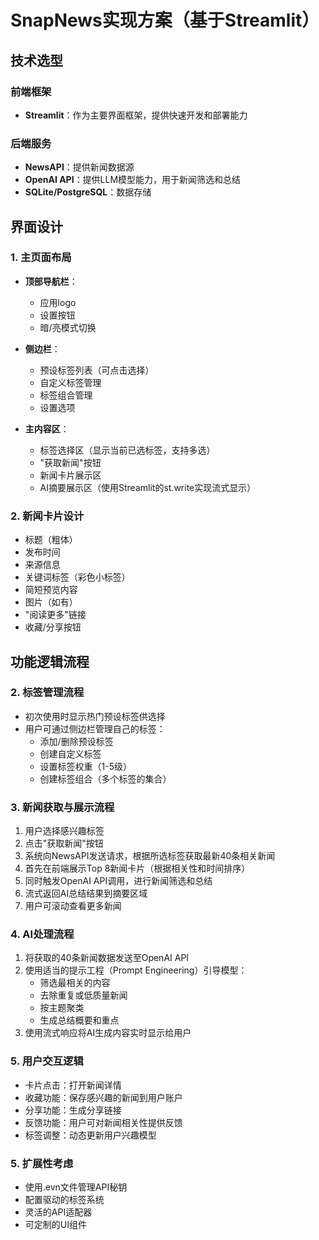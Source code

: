 # SnapNews实现方案（基于Streamlit）

## 技术选型

### 前端框架
- **Streamlit**：作为主要界面框架，提供快速开发和部署能力

### 后端服务
- **NewsAPI**：提供新闻数据源
- **OpenAI API**：提供LLM模型能力，用于新闻筛选和总结
- **SQLite/PostgreSQL**：数据存储

## 界面设计

### 1. 主页面布局
- **顶部导航栏**：
  - 应用logo
  - 设置按钮
  - 暗/亮模式切换

- **侧边栏**：
  - 预设标签列表（可点击选择）
  - 自定义标签管理
  - 标签组合管理
  - 设置选项

- **主内容区**：
  - 标签选择区（显示当前已选标签，支持多选）
  - "获取新闻"按钮
  - 新闻卡片展示区
  - AI摘要展示区（使用Streamlit的st.write实现流式显示）

### 2. 新闻卡片设计
- 标题（粗体）
- 发布时间
- 来源信息
- 关键词标签（彩色小标签）
- 简短预览内容
- 图片（如有）
- "阅读更多"链接
- 收藏/分享按钮

## 功能逻辑流程


### 2. 标签管理流程
- 初次使用时显示热门预设标签供选择
- 用户可通过侧边栏管理自己的标签：
  - 添加/删除预设标签
  - 创建自定义标签
  - 设置标签权重（1-5级）
  - 创建标签组合（多个标签的集合）

### 3. 新闻获取与展示流程
1. 用户选择感兴趣标签
2. 点击"获取新闻"按钮
3. 系统向NewsAPI发送请求，根据所选标签获取最新40条相关新闻
4. 首先在前端展示Top 8新闻卡片（根据相关性和时间排序）
5. 同时触发OpenAI API调用，进行新闻筛选和总结
6. 流式返回AI总结结果到摘要区域
7. 用户可滚动查看更多新闻

### 4. AI处理流程
1. 将获取的40条新闻数据发送至OpenAI API
2. 使用适当的提示工程（Prompt Engineering）引导模型：
   - 筛选最相关的内容
   - 去除重复或低质量新闻
   - 按主题聚类
   - 生成总结概要和重点
3. 使用流式响应将AI生成内容实时显示给用户

### 5. 用户交互逻辑
- 卡片点击：打开新闻详情
- 收藏功能：保存感兴趣的新闻到用户账户
- 分享功能：生成分享链接
- 反馈功能：用户可对新闻相关性提供反馈
- 标签调整：动态更新用户兴趣模型

### 5. 扩展性考虑
- 使用.evn文件管理API秘钥
- 配置驱动的标签系统
- 灵活的API适配器
- 可定制的UI组件